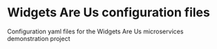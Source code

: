 # Widgets Are Us configuration files

Configuration yaml files for the Widgets Are Us microservices demonstration project
